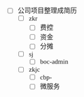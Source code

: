 <span  style="font-family: Simsun,serif; font-size: 15px; ">

- [ ] 公司项目整理成简历
    - [ ] zkr
        - [ ] 费控
        - [ ] 资金
        - [ ] 分摊
    - [ ] sj
        - [ ] boc-admin
    - [ ] zkjc
        - [ ] cbp-
        - [ ] 微服务

</span>